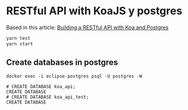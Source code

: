 
# RESTful API with KoaJS y postgres

Based in this article: [Building a RESTful API with Koa and Postgres](https://mherman.org/blog/building-a-restful-api-with-koa-and-postgres/)

```bash
yarn test
yarn start
```

## Create databases in postgres

```psql
docker exec -i eclipse-postgres psql -U postgres -W

# CREATE DATABASE koa_api;
CREATE DATABASE
# CREATE DATABASE koa_api_test;
CREATE DATABASE
```